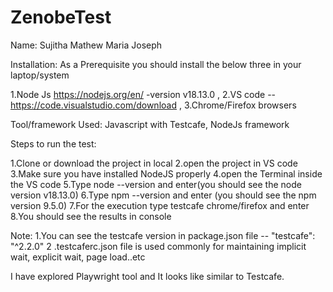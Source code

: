 # ZenobeTest
Name: Sujitha Mathew Maria Joseph

Installation: As a Prerequisite you should install the below three in your laptop/system

1.Node Js https://nodejs.org/en/ -version v18.13.0 , 2.VS code -- https://code.visualstudio.com/download , 3.Chrome/Firefox browsers

Tool/framework Used: Javascript with Testcafe, NodeJs framework

Steps to run the test:

1.Clone or download the project in local 2.open the project in VS code 3.Make sure you have installed NodeJS properly 4.open the Terminal inside the VS code 5.Type node --version and enter(you should see the node version v18.13.0) 6.Type npm --version and enter (you should see the npm version 9.5.0) 7.For the execution type testcafe chrome/firefox and enter 8.You should see the results in console

Note: 1.You can see the testcafe version in package.json file -- "testcafe": "^2.2.0" 2 .testcaferc.json file is used commonly for maintaining implicit wait, explicit wait, page load..etc

I have explored Playwright tool and It looks like similar to Testcafe.
